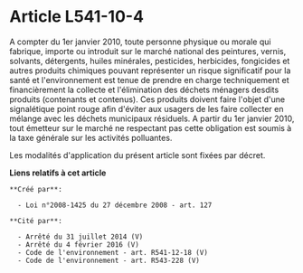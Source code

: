 # Article L541-10-4

A compter du 1er janvier 2010, toute personne physique ou morale qui fabrique, importe ou introduit sur le marché national
des peintures, vernis, solvants, détergents, huiles minérales, pesticides, herbicides, fongicides et autres produits
chimiques pouvant représenter un risque significatif pour la santé et l'environnement est tenue de prendre en charge
techniquement et financièrement la collecte et l'élimination des déchets ménagers desdits produits (contenants et contenus).
Ces produits doivent faire l'objet d'une signalétique  point rouge  afin d'éviter aux usagers de les faire collecter en
mélange avec les déchets municipaux résiduels. A partir du 1er janvier 2010, tout émetteur sur le marché ne respectant pas
cette obligation est soumis à la taxe générale sur les activités polluantes.

Les modalités d'application du présent article sont fixées par décret.

**Liens relatifs à cet article**

	**Créé par**:

	  - Loi n°2008-1425 du 27 décembre 2008 - art. 127

	**Cité par**:

	  - Arrêté du 31 juillet 2014 (V)
	  - Arrêté du 4 février 2016 (V)
	  - Code de l'environnement - art. R541-12-18 (V)
	  - Code de l'environnement - art. R543-228 (V)
